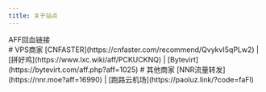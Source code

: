 ```yaml
---
title: 关于站点
---
```

<div text-10 animate-bounce>AFF回血链接</div>
# VPS商家
[CNFASTER](https://cnfaster.com/recommend/QvykvI5qPLw2) | [拼好鸡](https://www.lxc.wiki/aff/PCKUCKNQ) | [Bytevirt](https://bytevirt.com/aff.php?aff=1025)
# 其他商家
[NNR流量转发](https://nnr.moe?aff=16990) | [跑路云机场](https://paoluz.link/?code=faFl)